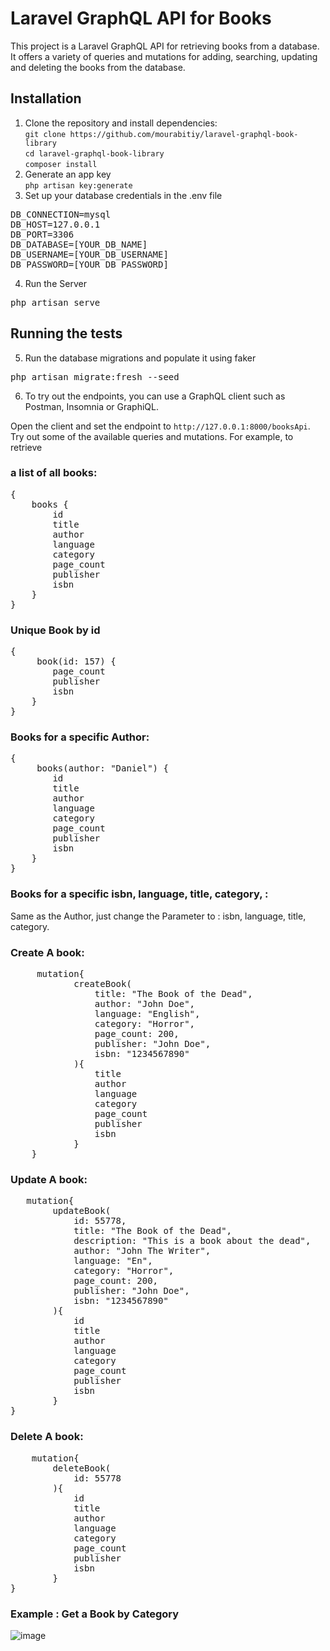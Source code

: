 # Laravel GraphQL API for Books

This project is a Laravel GraphQL API for retrieving books from a database. It offers a variety of queries and mutations for adding, searching, updating and deleting the books from the database.

## Installation

1. Clone the repository and install dependencies: <br>
   `git clone https://github.com/mourabitiy/laravel-graphql-book-library` <br>
   `cd laravel-graphql-book-library`<br>
   `composer install`<br>
2. Generate an app key <br>
   `php artisan key:generate` <br>
3. Set up your database credentials in the .env file<br>
<pre>
DB_CONNECTION=mysql
DB_HOST=127.0.0.1
DB_PORT=3306
DB_DATABASE=[YOUR_DB_NAME]
DB_USERNAME=[YOUR_DB_USERNAME]
DB_PASSWORD=[YOUR_DB_PASSWORD]
</pre>
4. Run the Server
<pre>php artisan serve</pre>
## Running the tests
5. Run the database migrations and populate it using faker
<pre>php artisan migrate:fresh --seed</pre>
6. To try out the endpoints, you can use a GraphQL client such as Postman, Insomnia or GraphiQL.

Open the client and set the endpoint to `http://127.0.0.1:8000/booksApi`.
Try out some of the available queries and mutations. For example, to retrieve
### a list of all books: ### 
<pre>{
    books {
        id
        title
        author
        language
        category
        page_count
        publisher
        isbn
    }
}</pre>
### Unique Book by id ### 
<pre>{
     book(id: 157) {
        page_count
        publisher
        isbn
    }
}
</pre>
### Books for a specific Author: ### 
<pre>{
     books(author: "Daniel") {
        id
        title
        author
        language
        category
        page_count
        publisher
        isbn
    }
}
</pre>

### Books for a specific isbn, language, title, category, : ### 
Same as the Author, just change the Parameter to : isbn, language, title, category.
### Create A book: ### 
<pre>
     mutation{
            createBook(
                title: "The Book of the Dead",
                author: "John Doe",
                language: "English",
                category: "Horror",
                page_count: 200,
                publisher: "John Doe",
                isbn: "1234567890"
            ){
                title
                author
                language
                category
                page_count
                publisher
                isbn
            }
    }</pre>
### Update A book: ### 
   <pre>
   mutation{
        updateBook(
            id: 55778,
            title: "The Book of the Dead",
            description: "This is a book about the dead",
            author: "John The Writer",
            language: "En",
            category: "Horror",
            page_count: 200,
            publisher: "John Doe",
            isbn: "1234567890"
        ){
            id
            title
            author
            language
            category
            page_count
            publisher
            isbn
        }
}</pre>
### Delete A book: ###
  <pre>
    mutation{
        deleteBook(
            id: 55778
        ){
            id
            title
            author
            language
            category
            page_count
            publisher
            isbn
        }
}</pre>

### Example : Get a Book by Category ###
![image](https://user-images.githubusercontent.com/65322052/210913983-7c9b7ad3-698d-4070-9a3d-fc2b92174f25.png)


